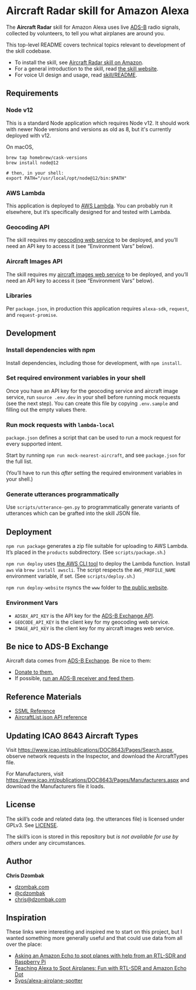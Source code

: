 # Aircraft Radar skill for Amazon Alexa

The **Aircraft Radar** skill for Amazon Alexa uses live [ADS-B](https://en.wikipedia.org/wiki/Automatic_dependent_surveillance_–_broadcast) radio signals, collected by volunteers, to tell you what airplanes are around you.

This top-level README covers technical topics relevant to development of the skill codebase.

* To install the skill, see [Aircraft Radar skill on Amazon](https://www.amazon.com/dp/B075XC9L9H/).
* For a general introduction to the skill, read [the skill website](https://www.radarskill.dzombak.com).
* For voice UI design and usage, read [skill/README](skill/README.md).

## Requirements

### Node v12

This is a standard Node application which requires Node v12. It should work with newer Node versions and versions as old as 8, but it's currently deployed with v12.

On macOS,
```shell script
brew tap homebrew/cask-versions
brew install node@12

# then, in your shell:
export PATH="/usr/local/opt/node@12/bin:$PATH"
```

### AWS Lambda

This application is deployed to [AWS Lambda](https://aws.amazon.com/lambda/). You can probably run it elsewhere, but it’s specifically designed for and tested with Lambda.

### Geocoding API

The skill requires my [geocoding web service](https://github.com/cdzombak/geocode-service) to be deployed, and you’ll need an API key to access it (see “Environment Vars” below).

### Aircraft Images API

The skill requires my [aircraft images web service](https://github.com/cdzombak/aircraft-image-service) to be deployed, and you’ll need an API key to access it (see “Environment Vars” below).

### Libraries

Per `package.json`, in production this application requires `alexa-sdk`, `request`, and `request-promise`.

## Development

### Install dependencies with npm

Install dependencies, including those for development, with `npm install`.

### Set required environment variables in your shell

Once you have an API key for the geocoding service and aircraft image service, run `source .env.dev` in your shell before running mock requests (see the next step). You can create this file by copying `.env.sample` and filling out the empty values there.

### Run mock requests with `lambda-local`

`package.json` defines a script that can be used to run a mock request for every supported intent.

Start by running `npm run mock-nearest-aircraft`, and see `package.json` for the full list.

(You’ll have to run this *after* setting the required environment variables in your shell.)

### Generate utterances programmatically

Use `scripts/utterance-gen.py` to programmatically generate variants of utterances which can be grafted into the skill JSON file.

## Deployment

`npm run package` generates a zip file suitable for uploading to AWS Lambda. It’s placed in the `products` subdirectory. (See `scripts/package.sh`.)

`npm run deploy` uses [the AWS CLI tool](https://aws.amazon.com/cli/) to deploy the Lambda function. Install `aws` via `brew install awscli`. The script respects the `AWS_PROFILE_NAME` environment variable, if set. (See `scripts/deploy.sh`.)

`npm run deploy-website` rsyncs the `www` folder to [the public website](https://www.radarskill.dzombak.com).

### Environment Vars

- `ADSBX_API_KEY` is the API key for the [ADS-B Exchange API](https://adsbexchange.com/data/#).
- `GEOCODE_API_KEY` is the client key for my geocoding web service.
- `IMAGE_API_KEY` is the client key for my aircraft images web service.

## Be nice to ADS-B Exchange

Aircraft data comes from [ADS-B Exchange](http://www.adsbexchange.com). Be nice to them:

* [Donate to them.](https://www.adsbexchange.com/donate/)
* If possible, [run an ADS-B receiver and feed them](https://www.adsbexchange.com/how-to-feed/).

## Reference Materials

* [SSML Reference](https://developer.amazon.com/public/solutions/alexa/alexa-skills-kit/docs/speech-synthesis-markup-language-ssml-reference)
* [AircraftList.json API reference](http://www.virtualradarserver.co.uk/Documentation/Formats/AircraftList.aspx)

## Updating ICAO 8643 Aircraft Types

Visit https://www.icao.int/publications/DOC8643/Pages/Search.aspx, observe network requests in the Inspector, and download the AircraftTypes file.

For Manufacturers, visit https://www.icao.int/publications/DOC8643/Pages/Manufacturers.aspx and download the Manufacturers file it loads.

## License

The skill’s code and related data (eg. the utterances file) is licensed under GPLv3. See [LICENSE](LICENSE).

The skill’s icon is stored in this repository but _is not available for use by others_ under any circumstances.

## Author

**Chris Dzombak** 

- [dzombak.com](https://www.dzombak.com)
- [@cdzombak](https://twitter.com/cdzombak)
- chris@dzombak.com

## Inspiration

These links were interesting and inspired me to start on this project, but I wanted something more generally useful and that could use data from all over the place:

* [Asking an Amazon Echo to spot planes with help from an RTL-SDR and Raspberry Pi](http://www.rtl-sdr.com/asking-an-amazon-echo-to-spot-planes-with-help-from-an-rtl-sdr-and-raspberry-pi/)
* [Teaching Alexa to Spot Airplanes: Fun with RTL-SDR and Amazon Echo Dot](https://www.nicksypteras.com/projects/teaching-alexa-to-spot-airplanes)
* [Syps/alexa-airplane-spotter](https://github.com/Syps/alexa-airplane-spotter)
